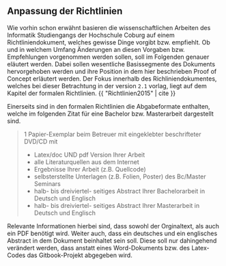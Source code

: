 ## Anpassung der Richtlinien

Wie vorhin schon erwähnt basieren die wissenschaftlichen Arbeiten des Informatik Studiengangs der Hochschule Coburg auf einem Richtliniendokument, welches gewisse Dinge vorgibt bzw. empfiehlt. Ob und in welchem Umfang Änderungen an diesen Vorgaben bzw. Empfehlungen vorgenommen werden sollen, soll im Folgenden genauer eläutert werden. Dabei sollen wesentliche Basissegmente des Dokuments hervorgehoben werden und ihre Position in dem hier beschrieben Proof of Concept erläutert werden. Der Fokus innerhalb des Richliniendokumentes, welches bei dieser Betrachtung in der version `2.1` vorlag, liegt auf dem Kapitel der formalen Richtlinien. {{ "Richtlinien2015" | cite }}


Einerseits sind in den formalen Richtlinien die Abgabeformate enthalten, welche im folgenden Zitat für eine Bachelor bzw. Masterarbeit dargestellt sind.

> 1 Papier-Exemplar beim Betreuer mit eingeklebter beschrifteter DVD/CD mit 
> - Latex/doc   UND  pdf Version Ihrer Arbeit
> - alle Literaturquellen aus dem Internet
> - Ergebnisse Ihrer Arbeit (z.B. Quellcode) 
> - selbsterstellte Unterlagen (z.B. Folien, Poster) des Bc/Master Seminars
> - halb- bis dreiviertel- seitiges Abstract Ihrer Bachelorarbeit in Deutsch und Englisch
> - halb- bis dreiviertel- seitiges Abstract Ihrer Masterarbeit in Deutsch und Englisch

Relevante Informationen hierbei sind, dass sowohl der Orginaltext, als auch ein PDF benötigt wird. Weiter auch, dass ein deutsches und ein englisches Abstract in dem Dokument beinhaltet sein soll. Diese soll nur dahingehend verändert werden, dass anstatt eines Word-Dokuments bzw. des Latex-Codes das Gitbook-Projekt abgegeben wird.